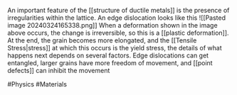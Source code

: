 An important feature of the [[structure of ductile metals]] is the presence of irregularities within the lattice. An edge dislocation looks like this
![[Pasted image 20240324165338.png]]
When a deformation shown in the image above occurs, the change is irreversible, so this is a [[plastic deformation]]. At the end, the grain becomes more elongated, and the [[Tensile Stress|stress]] at which this occurs is the yield stress, the details of what happens next depends on several factors. Edge dislocations can get entangled, larger grains have more freedom of movement, and [[point defects]] can inhibit the movement

#Physics #Materials 